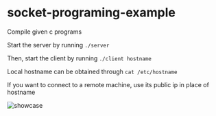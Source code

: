 # socket-programing-example
Compile given c programs

Start the server by running `./server`

Then, start the client by running `./client hostname`

Local hostname can be obtained through `cat /etc/hostname`

If you want to connect to a remote machine, use its public ip in place of hostname


![showcase](https://github.com/user-attachments/assets/930894bc-e2a3-4dc5-8d0a-05680728b835)
